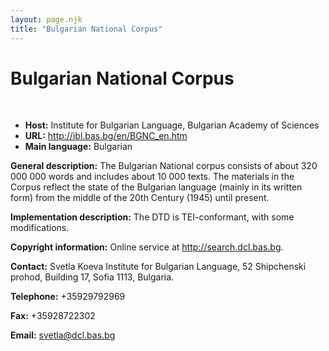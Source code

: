 ```yaml
---
layout: page.njk
title: "Bulgarian National Corpus"
---
```

# Bulgarian National Corpus



 
 


* **Host:** Institute for Bulgarian Language, Bulgarian Academy of Sciences
* **URL:** <http://ibl.bas.bg/en/BGNC_en.htm>
* **Main language:** Bulgarian


**General description:** The Bulgarian National corpus consists of about 320 000 000 words and includes about
 10 000 texts. The materials in the Corpus reflect the state of the Bulgarian language
 (mainly in its written form) from the middle of the 20th Century (1945) until present.
 
 **Implementation description:** The DTD is TEI-conformant, with some modifications.
 
 **Copyright information:** Online service at <http://search.dcl.bas.bg>.
 
 **Contact:** Svetla Koeva Institute for Bulgarian Language, 52 Shipchenski prohod, Building 17,
 Sofia 1113, Bulgaria.
 
 **Telephone:** +35929792969
 
 **Fax:** +35928722302
 
 **Email:** [svetla@dcl.bas.bg](mailto:svetla@dcl.bas.bg)
